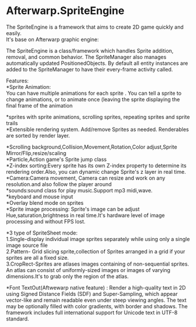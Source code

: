 # Afterwarp.SpriteEngine
The  SpriteEngine is a framework that aims to create 2D game quickly and easily.  
It's base on Afterwarp graphic engine:



The SpriteEngine is a  class/framework which handles Sprite addition, removal, and common behavior. The SpriteManager also manages automatically updated PositionedObjects. By default all entity instances are added to the SpriteManager to have their every-frame activity called.

Features:  
*Sprite Animation:  
You can have multiple animations for each sprite . You can tell a sprite to change animations, or to animate once (leaving the sprite displaying the final frame of the animation 

*sprites with sprite animations, scrolling sprites, repeating sprites and sprite trails   
*Extensible rendering system. Add/remove Sprites as needed. Renderables are sorted by render layer.   

*Scrolling background,Collision,Movement,Rotation,Color adjust,Sprite Mirror/Flip,resize/scaling  
*Particle,Action game's Sprite jump class  
*Z-index sorting:Every sprite  has its own Z-index property to determine its rendering order.Also, you can dynamic change Sprite's z layer in real time.  
*Camera:Camera movement, Camera can resize and work on any  resolution.and also  follow the player around  
*sounds:sound  class for play music.Support mp3 midi,wave.  
*keyboard and mouse input  
*Overlay blend mode on sprites  
*Sprite image processing: Sprite's image  can be adjust Hue,saturation,brightness in real time.It's hardware level of image processing and without  FPS lost.     

*3 type of SpriteSheet mode:   
1.Single-display individual image sprites separately while using only a single image source file  
2.Pattern- Grid slicing sprite,collection of Sprites arranged in a grid if your sprites are all a fixed size.  
3.CropRect-Sprites are atlases images containing of non-sequential sprites.  
An atlas can consist of uniformly-sized images or images of varying dimensions.It's to grab only the region of the atlas.  

*Font TextOut(Aftwewarp native feature) : Render a high-quality text in 2D  using Signed Distance Fields (SDF) and Super-Sampling, which appear vector-like and remain readable even under steep viewing angles.   The text may be optionally filled with color gradients, with border and shadows. The framework includes full international support for Unicode text in UTF-8 standard.  
